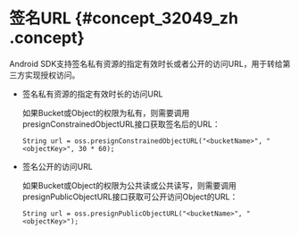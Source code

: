 # 签名URL {#concept_32049_zh .concept}

Android SDK支持签名私有资源的指定有效时长或者公开的访问URL，用于转给第三方实现授权访问。

-   签名私有资源的指定有效时长的访问URL

    如果Bucket或Object的权限为私有，则需要调用presignConstrainedObjectURL接口获取签名后的URL：

    ```language-java
    String url = oss.presignConstrainedObjectURL("<bucketName>", "<objectKey>", 30 * 60);
    
    ```

-   签名公开的访问URL

    如果Bucket或Object的权限为公共读或公共读写，则需要调用presignPublicObjectURL接口获取可公开访问Object的URL：

    ```language-java
    String url = oss.presignPublicObjectURL("<bucketName>", "<objectKey>");
    
    ```


